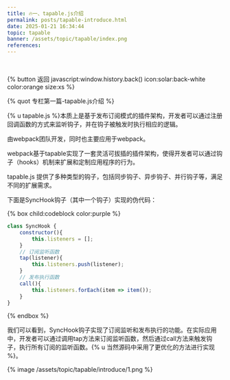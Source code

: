 ```yaml
---
title: 🔥一、tapable.js介绍
permalink: posts/tapable-introduce.html
date: 2025-01-21 16:34:44
topic: tapable
banner: /assets/topic/tapable/index.png
references:
---
```


&nbsp;

{% button 返回 javascript:window.history.back() icon:solar:back-white color:orange size:xs %}

{% quot 专栏第一篇-tapable.js介绍 %}

{% u tapable.js %}本质上是基于发布订阅模式的插件架构，开发者可以通过注册回调函数的方式来监听钩子，并在钩子被触发时执行相应的逻辑。

由webpack团队开发，同时也主要应用于webpack。

webpack基于tapable实现了一套灵活可拔插的插件架构，使得开发者可以通过钩子（hooks）机制来扩展和定制应用程序的行为。

tapable.js 提供了多种类型的钩子，包括同步钩子、异步钩子、并行钩子等，满足不同的扩展需求。 
  
下面是SyncHook钩子（其中一个钩子）实现的伪代码：

{% box child:codeblock color:purple %}
```js
class SyncHook { 
    constructor(){
        this.listeners = [];
    }
    // 订阅监听函数
    tap(listener){
        this.listeners.push(listener);
    }
    // 发布执行函数
    call(){
        this.listeners.forEach(item => item());
    }
}
```
{% endbox %}

我们可以看到，SyncHook钩子实现了订阅监听和发布执行的功能。在实际应用中，开发者可以通过调用tap方法来订阅监听函数，然后通过call方法来触发钩子，执行所有订阅的监听函数。{% u 当然源码中采用了更优化的方法进行实现 %}。

{% image /assets/topic/tapable/introduce/1.png %}
